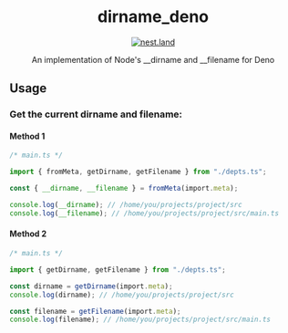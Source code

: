 <div align="center">
  <h1 align="center">dirname_deno</h1>
  <p align="center"><a href="https://nest.land/package/dirname_deno"><img src="https://nest.land/badge.svg" alt="nest.land"></a></p>
  <p align="center">An implementation of Node's __dirname and __filename for Deno</p>
</div>

## Usage

### Get the current dirname and filename:

#### Method 1

```ts
/* main.ts */

import { fromMeta, getDirname, getFilename } from "./depts.ts";

const { __dirname, __filename } = fromMeta(import.meta);

console.log(__dirname); // /home/you/projects/project/src
console.log(__filename); // /home/you/projects/project/src/main.ts
```

#### Method 2

```ts
/* main.ts */

import { getDirname, getFilename } from "./depts.ts";

const dirname = getDirname(import.meta);
console.log(dirname); // /home/you/projects/project/src

const filename = getFilename(import.meta);
console.log(filename); // /home/you/projects/project/src/main.ts
```
